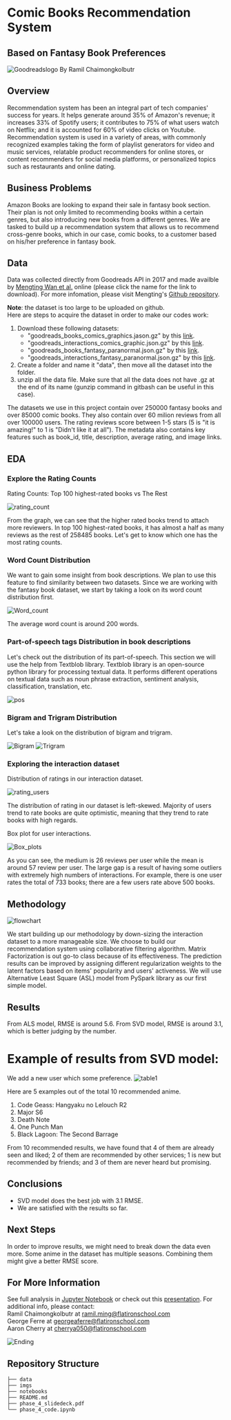 # Comic Books Recommendation System  
## Based on Fantasy Book Preferences
![Goodreadslogo](./images/logo.jpg)
By Ramil Chaimongkolbutr

## Overview

Recommendation system has been an integral part of tech companies' success for years. It helps generate around 35% of Amazon's revenue; it increases 33% of Spotify users; it contributes to 75% of what users watch on Netflix; and it is accounted for 60% of video clicks on Youtube. Recommendation system is used in a variety of areas, with commonly recognized examples taking the form of playlist generators for video and music services, relatable product recommenders for online stores, or content recommenders for social media platforms, or personalized topics such as restaurants and online dating.

## Business Problems

Amazon Books are looking to expand their sale in fantasy book section. Their plan is not only limited to recommending books within a certain genres, but also introducing new books from a different genres. We are tasked to build up a recommendation system that allows us to recommend cross-genre books, which in our case, comic books, to a customer based on his/her preference in fantasy book.

## Data

Data was collected directly from Goodreads API in 2017 and made availble by [Mengting Wan et al.](https://sites.google.com/eng.ucsd.edu/ucsdbookgraph/home) online (please click the name for the link to download). For more infomation, please visit Mengting's [Github repository](https://github.com/MengtingWan/goodreads).

**Note**: the dataset is too large to be uploaded on github.  
Here are steps to acquire the dataset in order to make our codes work:
1. Download these following datasets:
    - "goodreads_books_comics_graphics.jason.gz" by this [link](https://drive.google.com/uc?id=1ICk5x0HXvXDp5Zt54CKPh5qz1HyUIn9m).
    - "goodreads_interactions_comics_graphic.json.gz" by this [link](https://drive.google.com/uc?id=1CCj-cQw_mJLMdvF_YYfQ7ibKA-dC_GA2).
    - "goodreads_books_fantasy_paranormal.json.gz" by this [link](https://drive.google.com/uc?id=1x8IudloezYEg6qDTPxuBkqGuQ3xIBKrt).
    - "goodreads_interactions_fantasy_paranormal.json.gz" by this [link](https://drive.google.com/uc?id=1EFHocJIh5nknbUMcz4LnrMEJkwW3Vk6h).
2.    Create a folder and name it "data", then move all the dataset into the folder.
3.    unzip all the data file. Make sure that all the data does not have .gz at the end of its name (gunzip command in gitbash can be useful in this case).  

The datasets we use in this project contain over 250000 fantasy books and over 85000 comic books. They also contain over 60 milion reviews from all over 100000 users. The rating reviews score between 1-5 stars (5 is "it is amazing!" to 1 is "Didn't like it at all"). The metadata also contains key features such as book_id, title, description, average rating, and image links.

## EDA
### Explore the Rating Counts
Rating Counts: Top 100 highest-rated books vs The Rest 

![rating_count](./images/Top100.png)

From the graph, we can see that the higher rated books trend to attach more reviewers. In top 100 highest-rated books, it has almost a half as many reviews as the rest of 258485 books. Let's get to know which one has the most rating counts.

### Word Count Distribution
We want to gain some insight from book descriptions. We plan to use this feature to find similarity between two datasets. Since we are working with the fantasy book dataset, we start by taking a look on its word count distribution first.

![Word_count](./images/word_counts_new.png)

The average word count is around 200 words.

### Part-of-speech tags Distribution in book descriptions
Let's check out the distribution of its part-of-speech. This section we will use the help from Textblob library. Textblob library is an open-source python library for processing textual data. It performs different operations on textual data such as noun phrase extraction, sentiment analysis, classification, translation, etc.

![pos](./images/POS.png)

### Bigram and Trigram Distribution
Let's take a look on the distribution of bigram and trigram.

![Bigram](./images/bigram_new.png)
![Trigram](./images/trigram.png)

### Exploring the interaction dataset
Distribution of ratings in our interaction dataset.

![rating_users](./images/rating_dist_new.png)

The distribution of rating in our dataset is left-skewed. Majority of users trend to rate books are quite optimistic, meaning that they trend to rate books with high regards.

Box plot for user interactions.

![Box_plots](./images/Box_users.png)

As you can see, the medium is 26 reviews per user while the mean is around 57 review per user. The large gap is a result of having some outliers with extremely high numbers of interactions. For example, there is one user rates the total of 733 books; there are a few users rate above 500 books.

## Methodology

![flowchart](./images/flowchart.png)

We start building up our methodology by down-sizing the interaction dataset to a more manageable size. We choose to build our recommendation system using collaborative filtering algorithm. Matrix Factorization is out go-to class because of its effectiveness. The prediction results can be improved by assigning different regularization weights to the latent factors based on items' popularity and users' activeness. We will use Alternative Least Square (ASL) model from PySpark library as our first simple model.

## Results

From ALS model, RMSE is around 5.6.
From SVD model, RMSE is around 3.1, which is better judging by the number.

# Example of results from SVD model:
We add a new user which some preference.
![table1](./imgs/input.png)

Here are 5 examples out of the total 10 recommended anime.
1. Code Geass: Hangyaku no Lelouch R2
2. Major S6
3. Death Note
4. One Punch Man
5. Black Lagoon: The Second Barrage

From 10 recommended results, we have found that 4 of them are already seen and liked; 2 of them are recommended by other services; 1 is new but recommended by friends; and 3 of them are never heard but promising.

## Conclusions

- SVD model does the best job with 3.1 RMSE.
- We are satisfied with the results so far.

## Next Steps

In order to improve results, we might need to break down the data even more. Some anime in the dataset has multiple seasons. Combining them might give a better RMSE score. 
 
## For More Information

See full analysis in [Jupyter Notebook](./phase_4_code.ipynb) or check out this [presentation](./phase_4_slidedeck.pdf). 
For additional info, please contact:  
Ramil Chaimongkolbutr at [ramil.ming@flatironschool.com](mailto:ramil.ming@flatironschool.com)  
George Ferre at [georgeaferre@flatironschool.com](mailto:georgeaferre@flatironschool.com)  
Aaron Cherry at [cherrya050@flatironschool.com](mailto:cherrya050@flatironschool.com)

![Ending](./imgs/endinggif.gif)

## Repository Structure

```
├── data
├── imgs
├── notebooks
├── README.md
├── phase_4_slidedeck.pdf
└── phase_4_code.ipynb
```
